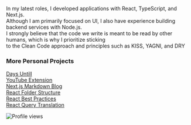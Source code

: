 
<!-- **garbalau-github/garbalau-github** is a ✨ _special_ ✨ repository because its `README.md` (this file) appears on your GitHub profile. -->



In my latest roles, I developed applications with React, TypeScript, and Next.js. <br>
Although I am primarily focused on UI, I also have experience building backend services with Node.js. <br>
I strongly believe that the code we write is meant to be read by other humans, which is why I prioritize sticking <br>
to the Clean Code approach and principles such as KISS, YAGNI, and DRY


### More Personal Projects

[Days Untill](https://garbalau-github.github.io/days-until.github.io/) <br>
[YouTube Extension](https://github.com/garbalau-github/youtube-bookmarks) <br>
[Next.js Markdown Blog](https://garbalau-blog.vercel.app/blog) <br>
[React Folder Structure](https://github.com/garbalau-github/react-folder-structure) <br>
[React Best Practices](https://github.com/garbalau-github/react-best-practices) <br>
[React Query Translation](https://github.com/TkDodo/blog/pull/183) <br />

![Profile views](https://komarev.com/ghpvc/?username=garbalau-github&color=green)
